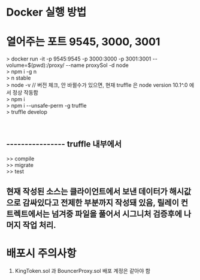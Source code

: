 # Docker 실행 방법 <br>
# 열어주는 포트  9545, 3000, 3001  <br>
\> docker run -it -p 9545:9545 -p 3000:3000 -p 3001:3001  --volume=$(pwd):/proxy/  --name proxySol -d node <br>
\> npm i -g n    <br>
\> n stable      <br>
\> node -v      // 버전 체크, 안 바뀔수가 있으면, 현재 truffle 은  node version 10.1^.0 에서 정상 작동함   <br>
\> npm i         <br>
\> npm i --unsafe-perm -g truffle        <br>
\> truffle develop                       <br>

<br>

## ----------------   truffle 내부에서         <br>
\>> compile                                 <br>
\>> migrate                                  <br>
\>> test                                     <br>


##    현재 작성된 소스는 클라이언트에서 보낸 데이터가  해시값으로 감싸있다고 전제한 부분까지 작성돼 있음, 릴레이 컨트렉트에서는 넘겨중 파일을 풀어서 시그니처 검증후에 나머지 작업 처리.


#  배포시 주의사항  <br>
1) KingToken.sol 과 BouncerProxy.sol 배포 계정은 같아야 함  <br>
